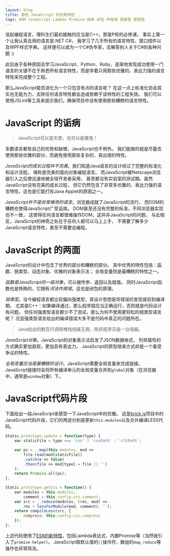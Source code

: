 ```yaml
---
layout: blog
title: 那些 JavaScript 的优秀特性
tags: DOM JavaScript Lambda Promise 继承 闭包 作用域 弱类型 原型链
---
```


说起编程语言，理科生们最初接触的应当是C++。那是P校的必修课。
事实上第一个让我认真去用的语言是.NET C#，
我学习了几乎所有的语言特性、窗口控件以及WPF样式字典。
这样便可以成为一个C#伪专家，去解答别人关于C#的各种问题 :)

此后由于各种原因去学习JavaScript、Python、Ruby，逐渐地发现成功使用一门语言的关键不在于熟悉所有语言特性，而是学着只用那些优雅的、表达力强的语言特性来完成整个工程。

那么JavaScript能否进化为一个只包含有点的语言呢？
在这一点上标准化协会其实也无能为力，去除任何语言特性都会造成依赖于该特性的工程失效。
我们可以使用JSLint等工具来提示我们，确保项目中没有使用那些糟糕的语言特性。

<!--more-->

# JavaScript 的诟病

> JavaScript可以是天使，也可以是魔鬼！

多数语言都有自己的优势和缺憾，JavaScript也不例外。
我们能做的就是尽量去使用那些优雅的部分，而避免使用那些复杂的、易出错的特性。

*JavaScript的成长过程并不完美*。我们知道Java语言的设计经过了完整的标准化和设计流程，
堪称是完美的面向对象编程语言。
而JavaScript被Netscape浏览器引入之后便迅速地被全球开发者采用，
甚至都没有实验室的测试期。虽然JavaScript没有完美的成长过程，
但它仍然包含了非常多优雅的、表达力强的语言特性，这也是它能打败Java Applet的原因之一。

*JavaScript并不是非常难用的语言*。浏览器成就了JavaScript的流行，
而DOM的糟糕也使得JavaScript广受诟病。
DOM甚至还没有完整的标准，不同浏览器实现也不一致，
这使得任何语言都很难操作DOM，这并非JavaScript的问题。
与此相反，JavaScript的神奇之处在于任何人都可以马上上手，
不需要了解多少JavaScript语言特性，甚至不需要会编程。

# JavaScript 的两面

JavaScript的设计中包含了优秀的部分和糟糕的部分。
其中优秀的特性包括：函数、弱类型、动态对象、优雅的对象表示法；
全局变量则是最糟糕的特性之一。

*函数是JavaScript的一级对象*，可以被传参、返回以及赋值。
同时JavaScript函数也是特殊的，它拥有*词法作用域*，这也是闭包的原理。

*弱类型*。当今编程语言都比较偏向强类型，其设计思想是将错误的发现提前到编译期。
尤其是C++：如果编译通过，那么程序就应当正确运行，否则就是代码设计有问题。
但任何强类型语言都少不了测试，那么为何不使用更轻松的弱类型语言呢？
况且强类型语言给出的编译错误大多不是代码中真正的问题所在。

> Java给出的数百行调用堆栈纯属无用，除非程序员是一台电脑。

*JavaScript对象*。JavaScript的对象表示法启发了JSON数据格式，
列举属性的方式确实更加直观，更加具有表达力。
JavaScript的原型继承方式却是一个备受争议的特性。

*全局变量应当是最糟糕的设计*。JavaScript需要全局变量来完成链接。JavaScript链接时会将所有编译单元的全局变量合并到`global`对象（在浏览器中，通常是`window`对象）下。

# JavaScript代码片段

下面给出一段JavaScript来感受一下JavaScript中的优雅。
这是[brick.js][brick]项目中的JavaScript代码片段，它们的用途分别是更新`this.modules`以及合并编译LESS代码。

```javascript
Static.prototype.update = function(type) {
    var staticFile = type === 'css' ? 'cssPath' : 'cltPath';

    var ps = _.map(this.modules, mod =>
        file.read(mod[staticFile])
        .catch(e => false)
        .then(file => mod[type] = file || '')
    );
    return Promise.all(ps);
};

Static.prototype.getCss = function() {
    var modules = this.modules,
        comment = this.config.css.comment;
    var src = _.reduce(modules, (res, mod) =>
        res + lessForModule(mod, comment), '');
    return compileLess(src, {
        compress: this.config.css.compress
    });
};
```

上述代码使用了[ES6的新特性][es6]，包括Lambda表达式、内置Promise等（当然我引入了`promise-helper`）。
JavaScript取默认值的`||`操作符，数组的`map`, `reduce`等操作也非常简洁。

[brick]: https://github.com/harttle/brick.js
[es6]: https://nodejs.org/en/docs/es6/
